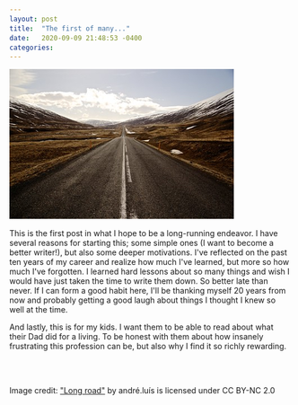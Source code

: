 ```yaml
---
layout: post
title:  "The first of many..."
date:   2020-09-09 21:48:53 -0400
categories: 
---
```

![long road](/assets/long_road.jpg)

This is the first post in what I hope to be a long-running endeavor.  I have several reasons for starting this; some simple ones (I want to become a better writer!), but also some deeper motivations.  I've reflected on the past ten years of my career and realize how much I've learned, but more so how much I've forgotten.  I learned hard lessons about so many things and wish I would have just taken the time to write them down.  So better late than never.  If I can form a good habit here, I'll be thanking myself 20 years from now and probably getting a good laugh about things I thought I knew so well at the time.

And lastly, this is for my kids.  I want them to be able to read about what their Dad did for a living.  To be honest with them about how insanely frustrating this profession can be, but also why I find it so richly rewarding.

&nbsp;  
&nbsp;  

Image credit: ["Long road"](https://www.flickr.com/photos/48313345@N00/13906559772) by andré.luís is licensed under CC BY-NC 2.0 
